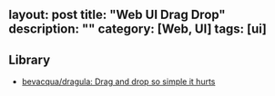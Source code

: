 layout: post
title: "Web UI Drag Drop"
description: ""
category: [Web, UI]
tags: [ui]
---

## Library

- [bevacqua/dragula: Drag and drop so simple it hurts](https://github.com/bevacqua/dragula)
